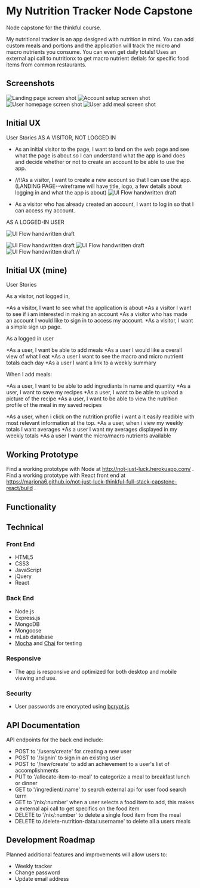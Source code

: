 # My Nutrition Tracker Node Capstone
Node capstone for the thinkful course.

My nutritional tracker is an app designed with nutrition in mind. You can add custom meals and portions and the application will track the micro and macro nutrients you consume. You can even get daily totals! Uses an external api call to nutritionx to get macro nutrient detials for specific food items from common restaurants.

## Screenshots
![Landing page screen shot](https://github.com/rvaidyaa/my-nutrition-tracker-node-capstone/blob/master/public/img/landingpage.png)
![Account setup screen shot](https://github.com/rvaidyaa/my-nutrition-tracker-node-capstone/blob/master/public/img/signup.png)
![User homepage screen shot](https://github.com/rvaidyaa/my-nutrition-tracker-node-capstone/blob/master/public/img/dailyview.png)
![User add meal screen shot](https://github.com/rvaidyaa/my-nutrition-tracker-node-capstone/blob/master/public/img/addmealpage.png)




## Initial UX
User Stories
AS A VISITOR, NOT LOGGED IN

* As an initial visitor to the page, I want to land on the web page and see what the page is about so I can understand what the app is and does and decide whether or not to create an account to be able to use the app.
* //!!As a visitor, I want to create a new account so that I can use the app.
(LANDING PAGE--wireframe will have title, logo, a few details about logging in and what the app is about)
![UI Flow handwritten draft](https://github.com/rvaidyaa/my-nutrition-tracker-node-capstone/blob/master/Wireframe/landing.jpg)

* As a visitor who has already created an account, I want to log in so that I can access my account.

AS A LOGGED-IN USER

![UI Flow handwritten draft](https://github.com/rvaidyaa/my-nutrition-tracker-node-capstone/blob/master/Wireframe/signup.jpg)

![UI Flow handwritten draft](https://github.com/rvaidyaa/my-nutrition-tracker-node-capstone/blob/master/Wireframe/dailyview.jpg)
![UI Flow handwritten draft](https://github.com/rvaidyaa/my-nutrition-tracker-node-capstone/blob/master/Wireframe/nutrientprofile.jpg)
![UI Flow handwritten draft](https://github.com/rvaidyaa/my-nutrition-tracker-node-capstone/blob/master/Wireframe/addmeal.jpg)
//
## Initial UX (mine)
User Stories

As a visitor, not logged in,

*As a visitor, I want to see what the application is about
*As a visitor I want to see if i am interested in making an account
*As a visitor who has made an account I would like to sign in to access my account.
*As a visitor, I want a simple sign up page.

As a logged in user

*As a user, I want be able to add meals
*As a user I would like a overall view of what I eat
*As a user I want to see the macro and micro nutrient totals each day
*As a user I want a link to a weekly summary

When I add meals:

*As a user, I want to be able to add ingrediants in name and quantity
*As a user, I want to save my recipes
*As a user, I want to be able to upload a picture of the recipe
*As a user, I want to be able to view the nutrition profile of the meal in my saved recipes

*As a user, when i click on the nutrition profile i want a it easily readible with most relevant information at the top.
*As a user, when i view my weekly totals I want averages
*As a user I want my averages displayed in my weekly totals
*As a user I want the micro/macro nutrients available



## Working Prototype
Find a working prototype with Node at http://not-just-luck.herokuapp.com/ .
Find a working prototype with React front end at https://marjona6.github.io/not-just-luck-thinkful-full-stack-capstone-react/build .

## Functionality


## Technical

<h3>Front End</h3>
<ul>
<li>HTML5</li>
<li>CSS3</li>
<li>JavaScript</li>
<li>jQuery</li>
<li>React</li>
</ul>
<h3>Back End</h3>
<ul>
<li>Node.js</li>
<li>Express.js</li>
<li>MongoDB</li>
<li>Mongoose</li>
<li>mLab database</li>
<li><a href="https://mochajs.org/">Mocha</a> and <a href="http://chaijs.com/">Chai</a> for testing</li>
</ul>
<h3>Responsive</h3>
<ul>
<li>The app is responsive and optimized for both desktop and mobile viewing and use.</li>
</ul>
<h3>Security</h3>
<ul>
<li>User passwords are encrypted using <a href="https://github.com/dcodeIO/bcrypt.js">bcrypt.js</a>.</li>
</ul>

## API Documentation
API endpoints for the back end include:
* POST to '/users/create' for creating a new user
* POST to '/signin' to sign in an existing user
* POST to '/new/create' to add an achievement to a user's list of accomplishments
* PUT to '/allocate-item-to-meal' to categorize a meal to breakfast lunch or dinner
* GET to '/ingredient/:name' to search external api for user food search term
* GET to '/nix/:number' when a user selects a food item to add, this makes a external api call to get specifics on the food item
* DELETE to '/nix/:number' to delete a single food item from the meal
* DELETE to /delete-nutrition-data/:username' to delete all a users meals

## Development Roadmap
Planned additional features and improvements will allow users to:
* Weekly tracker
* Change password
* Update email address
